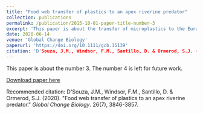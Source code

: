 ```yaml
---
title: "Food web transfer of plastics to an apex riverine predator"
collection: publications
permalink: /publication/2015-10-01-paper-title-number-3
excerpt: 'This paper is about the transfer of microplastics to the Eurasian dipper (Cinclus cinclus).'
date: 2020-06-14
venue: 'Global Change Biology'
paperurl: 'https://doi.org/10.1111/gcb.15139'
citation: 'D'Souza, J.M., Windsor, F.M., Santillo, D. & Ormerod, S.J. (2020). &quot;Food web transfer of plastics to an apex riverine predator.&quot; <i>Global Change Biology</i>. 26(7), 3846-3857.'
---
```

This paper is about the number 3. The number 4 is left for future work.

[Download paper here](https://doi.org/10.1111/gcb.15139)

Recommended citation: D'Souza, J.M., Windsor, F.M., Santillo, D. & Ormerod, S.J. (2020). "Food web transfer of plastics to an apex riverine predator." <i>Global Change Biology</i>. 26(7), 3846-3857.

